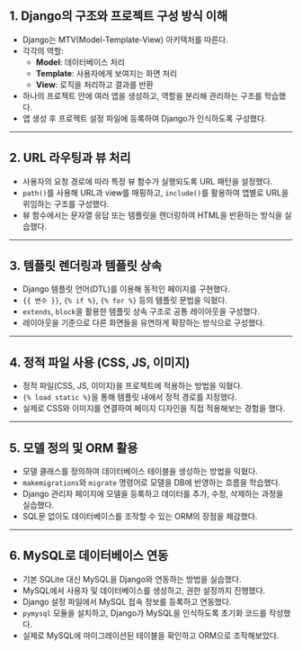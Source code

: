 ## 1. Django의 구조와 프로젝트 구성 방식 이해

- Django는 MTV(Model-Template-View) 아키텍처를 따른다.
- 각각의 역할:
  - **Model**: 데이터베이스 처리
  - **Template**: 사용자에게 보여지는 화면 처리
  - **View**: 로직을 처리하고 결과를 반환
- 하나의 프로젝트 안에 여러 앱을 생성하고, 역할을 분리해 관리하는 구조를 학습했다.
- 앱 생성 후 프로젝트 설정 파일에 등록하여 Django가 인식하도록 구성했다.

---

## 2. URL 라우팅과 뷰 처리

- 사용자의 요청 경로에 따라 특정 뷰 함수가 실행되도록 URL 패턴을 설정했다.
- `path()`를 사용해 URL과 view를 매핑하고, `include()`를 활용하여 앱별로 URL을 위임하는 구조를 구성했다.
- 뷰 함수에서는 문자열 응답 또는 템플릿을 렌더링하여 HTML을 반환하는 방식을 실습했다.

---

## 3. 템플릿 렌더링과 템플릿 상속

- Django 템플릿 언어(DTL)를 이용해 동적인 페이지를 구현했다.
- `{{ 변수 }}`, `{% if %}`, `{% for %}` 등의 템플릿 문법을 익혔다.
- `extends`, `block`을 활용한 템플릿 상속 구조로 공통 레이아웃을 구성했다.
- 레이아웃을 기준으로 다른 화면들을 유연하게 확장하는 방식으로 구성했다.

---

## 4. 정적 파일 사용 (CSS, JS, 이미지)

- 정적 파일(CSS, JS, 이미지)을 프로젝트에 적용하는 방법을 익혔다.
- `{% load static %}`을 통해 템플릿 내에서 정적 경로를 지정했다.
- 실제로 CSS와 이미지를 연결하여 페이지 디자인을 직접 적용해보는 경험을 했다.

---

## 5. 모델 정의 및 ORM 활용

- 모델 클래스를 정의하여 데이터베이스 테이블을 생성하는 방법을 익혔다.
- `makemigrations`와 `migrate` 명령어로 모델을 DB에 반영하는 흐름을 학습했다.
- Django 관리자 페이지에 모델을 등록하고 데이터를 추가, 수정, 삭제하는 과정을 실습했다.
- SQL문 없이도 데이터베이스를 조작할 수 있는 ORM의 장점을 체감했다.

---

## 6. MySQL로 데이터베이스 연동

- 기본 SQLite 대신 MySQL을 Django와 연동하는 방법을 실습했다.
- MySQL에서 사용자 및 데이터베이스를 생성하고, 권한 설정까지 진행했다.
- Django 설정 파일에서 MySQL 접속 정보를 등록하고 연동했다.
- `pymysql` 모듈을 설치하고, Django가 MySQL을 인식하도록 초기화 코드를 작성했다.
- 실제로 MySQL에 마이그레이션된 테이블을 확인하고 ORM으로 조작해보았다.


